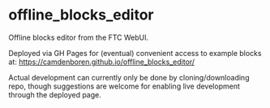 # offline_blocks_editor
Offline blocks editor from the FTC WebUI. 

Deployed via GH Pages for (eventual) convenient access to example blocks at: https://camdenboren.github.io/offline_blocks_editor/

Actual development can currently only be done by cloning/downloading repo, though suggestions are welcome for enabling live development through the deployed page.